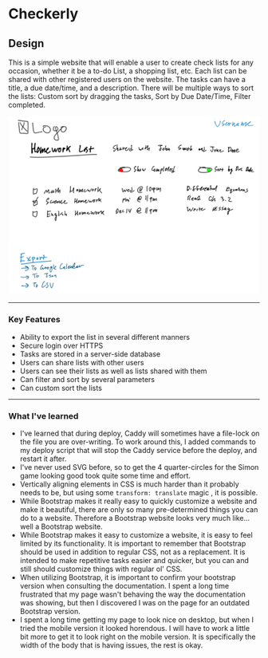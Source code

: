 # Checkerly
## Design
This is a simple website that will enable a user to create check lists for any occasion, whether it be a to-do List, a shopping list, etc. Each list can be shared with other registered users on the website. The tasks can have a title, a due date/time, and a description. There will be multiple ways to sort the lists: Custom sort by dragging the tasks, Sort by Due Date/Time, Filter completed. 


<img src="./screenshot.png" width="800" alt="Mock Design">

---
### Key Features
- Ability to export the list in several different manners
- Secure login over HTTPS
- Tasks are stored in a server-side database
- Users can share lists with other users
- Users can see their lists as well as lists shared with them
- Can filter and sort by several parameters
- Can custom sort the lists

---

### What I've learned
- I've learned that during deploy, Caddy will sometimes have a file-lock on the file you are over-writing. To work around this, I added commands to my deploy script that will stop the Caddy service before the deploy, and restart it after.
- I've never used SVG before, so to get the 4 quarter-circles for the Simon game looking good took quite some time and effort.
- Vertically aligning elements in CSS is much harder than it probably needs to be, but using some `transform: translate` magic , it is possible.
- While Bootstrap makes it really easy to quickly customize a website and make it beautiful, there are only so many pre-determined things you can do to a website. Therefore a Bootstrap website looks very much like... well a Bootstrap website.
- While Bootstrap makes it easy to customize a website, it is easy to feel limited by its functionality. It is important to remember that Bootstrap should be used in addition to regular CSS, not as a replacement. It is intended to make repetitive tasks easier and quicker, but you can and still should customize things with regular ol' CSS.
- When utilizing Bootstrap, it is important to confirm your bootstrap version when consulting the documentation. I spent a long time frustrated that my page wasn't behaving the way the documentation was showing, but then I discovered I was on the page for an outdated Bootstrap version.
- I spent a long time getting my page to look nice on desktop, but when I tried the mobile version it looked horendous. I will have to work a little bit more to get it to look right on the mobile version. It is specifically the width of the body that is having issues, the rest is okay.